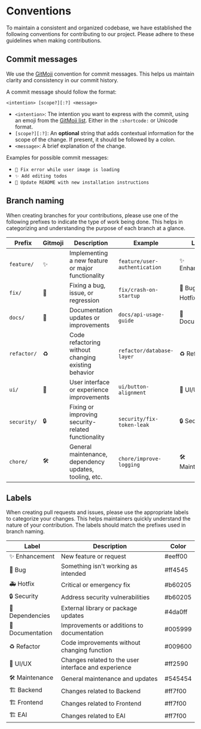 # Conventions

To maintain a consistent and organized codebase, we have established the following conventions for contributing to our project. Please adhere to these
guidelines when making contributions.

## Commit messages

We use the [GitMoji](https://gitmoji.dev/) convention for commit messages. This helps us maintain clarity and consistency in our commit history.

A commit message should follow the format:

```
<intention> [scope?][:?] <message>
```

- `<intention>`: The intention you want to express with the commit, using an emoji from the [GitMoji list](https://gitmoji.dev/). Either in the `:shortcode:` or
  Unicode format.
- `[scope?][:?]`: An **optional** string that adds contextual information for the scope of the change. If present, it should be followed by a colon.
- `<message>`: A brief explanation of the change.

Examples for possible commit messages:

- `🐛 Fix error while user image is loading`
- `✨ Add editing todos`
- `📝 Update README with new installation instructions`

## Branch naming

When creating branches for your contributions, please use one of the following prefixes to indicate the type of work being done. This helps in categorizing and
understanding the purpose of each branch at a glance.

| Prefix      | Gitmoji | Description                                            | Example                       | Labels             |
|-------------|---------|--------------------------------------------------------|-------------------------------|--------------------|
| `feature/`  | ✨       | Implementing a new feature or major functionality      | `feature/user-authentication` | ✨ Enhancement      |
| `fix/`      | 🐛      | Fixing a bug, issue, or regression                     | `fix/crash-on-startup`        | 🐛 Bug, 🚑️ Hotfix |
| `docs/`     | 📝      | Documentation updates or improvements                  | `docs/api-usage-guide`        | 📝 Documentation   |
| `refactor/` | ♻️      | Code refactoring without changing existing behavior    | `refactor/database-layer`     | ♻️ Refactor        |
| `ui/`       | 💄      | User interface or experience improvements              | `ui/button-alignment`         | 💄 UI/UX           |
| `security/` | 🔒️     | Fixing or improving security-related functionality     | `security/fix-token-leak`     | 🔒️ Security       |
| `chore/`    | 🛠️     | General maintenance, dependency updates, tooling, etc. | `chore/improve-logging`       | 🛠️ Maintenance    |

## Labels

When creating pull requests and issues, please use the appropriate labels to categorize your changes. This helps maintainers quickly understand the nature of
your contribution. The labels should match the prefixes used in branch naming.

| Label            | Description                                          | Color   |
|------------------|------------------------------------------------------|---------|
| ✨ Enhancement    | New feature or request                               | #eeff00 |
| 🐛 Bug           | Something isn't working as intended                  | #ff4545 |
| 🚑️ Hotfix       | Critical or emergency fix                            | #b60205 |
| 🔒️ Security     | Address security vulnerabilities                     | #b60205 |
| 📌 Dependencies  | External library or package updates                  | #4da0ff |
| 📝 Documentation | Improvements or additions to documentation           | #005999 |
| ♻️ Refactor      | Code improvements without changing function          | #009600 |
| 💄 UI/UX         | Changes related to the user interface and experience | #ff2590 |
| 🛠️ Maintenance  | General maintenance and updates                      | #545454 |
| 🏗️ Backend      | Changes related to Backend                           | #ff7f00 |
| 🏗️ Frontend     | Changes related to Frontend                          | #ff7f00 |
| 🏗️ EAI          | Changes related to EAI                               | #ff7f00 |